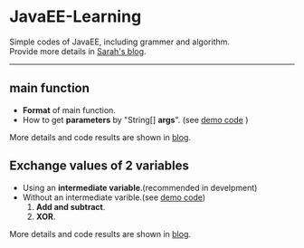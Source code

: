 # JavaEE-Learning
Simple codes of JavaEE, including grammer and algorithm.  
Provide more details in [Sarah's blog](https://blog.csdn.net/Sarah_Qu).

---

## main function
- **Format** of main function.
- How to get **parameters** by "String[] **args**".  (see [demo code](https://github.com/SarahFish/JavaEE-Learning/blob/master/ChangeValuesProb.java) )

More details and code results are shown in [blog](http://blog.csdn.net/Sarah_Qu/article/details/79559531).

## Exchange values of 2 variables
- Using an **intermediate variable**.(recommended in develpment)
- Without an intermediate varible.(see [demo code](https://github.com/SarahFish/JavaEE-Learning/blob/master/ChangeValuesProb.java))
    1. **Add and subtract**.
    2. **XOR**.
    
More details and code results are shown in [blog](https://blog.csdn.net/sarah_qu/article/details/79681496).

